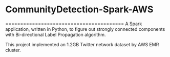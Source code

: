 # CommunityDetection-Spark-AWS
========================================
A Spark application, written in Python, to figure out strongly connected components with Bi-directional Label Propagation algorithm.

This project implemented an 1.2GB Twitter network dataset by AWS EMR cluster. 
